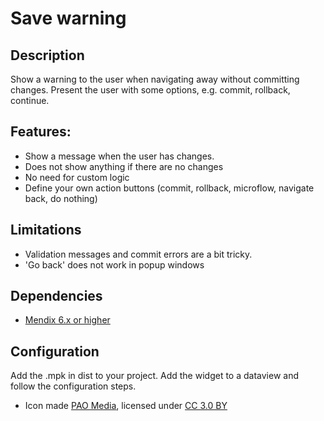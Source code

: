 Save warning
=============

## Description
Show a warning to the user when navigating away without committing changes.
Present the user with some options, e.g. commit, rollback, continue.

## Features:
- Show a message when the user has changes.
- Does not show anything if there are no changes
- No need for custom logic
- Define your own action buttons (commit, rollback, microflow, navigate back, do nothing)

## Limitations
- Validation messages and commit errors are a bit tricky.
- 'Go back' does not work  in popup windows

## Dependencies

- [Mendix 6.x or higher](https://appstore.mendix.com/)

## Configuration

Add the .mpk in dist to your project.
Add the widget to a dataview and follow the configuration steps.

- Icon made [PAO Media](https://www.iconfinder.com/paomedia), licensed under [CC 3.0 BY](https://creativecommons.org/licenses/by/3.0/legalcode)